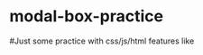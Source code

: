 # modal-box-practice

#Just some practice with css/js/html features like <dialog> modals and util functions
also some sass practice
